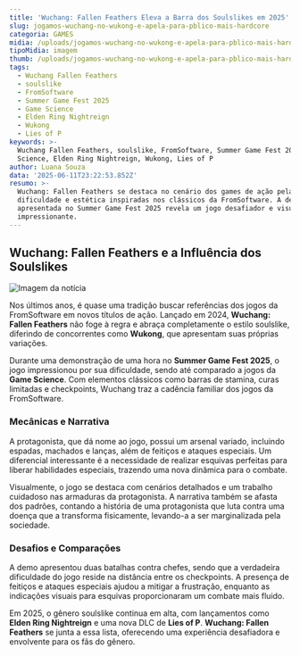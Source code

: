 ```yaml
---
title: 'Wuchang: Fallen Feathers Eleva a Barra dos Soulslikes em 2025'
slug: jogamos-wuchang-no-wukong-e-apela-para-pblico-mais-hardcore
categoria: GAMES
midia: /uploads/jogamos-wuchang-no-wukong-e-apela-para-pblico-mais-hardcore-thumb.png
tipoMidia: imagem
thumb: /uploads/jogamos-wuchang-no-wukong-e-apela-para-pblico-mais-hardcore-thumb.png
tags:
  - Wuchang Fallen Feathers
  - soulslike
  - FromSoftware
  - Summer Game Fest 2025
  - Game Science
  - Elden Ring Nightreign
  - Wukong
  - Lies of P
keywords: >-
  Wuchang Fallen Feathers, soulslike, FromSoftware, Summer Game Fest 2025, Game
  Science, Elden Ring Nightreign, Wukong, Lies of P
author: Luana Souza
data: '2025-06-11T23:22:53.852Z'
resumo: >-
  Wuchang: Fallen Feathers se destaca no cenário dos games de ação pela sua
  dificuldade e estética inspiradas nos clássicos da FromSoftware. A demo
  apresentada no Summer Game Fest 2025 revela um jogo desafiador e visualmente
  impressionante.
---
```


## Wuchang: Fallen Feathers e a Influência dos Soulslikes

![Imagem da notícia](https://cdn.ome.lt/gsIlPeJybswl1Gr7Rk_5bnrOlFk=/fit-in/837x500/smart/uploads/conteudo/fotos/imagem_2025-06-11_172941998.png)

Nos últimos anos, é quase uma tradição buscar referências dos jogos da FromSoftware em novos títulos de ação. Lançado em 2024, **Wuchang: Fallen Feathers** não foge à regra e abraça completamente o estilo soulslike, diferindo de concorrentes como **Wukong**, que apresentam suas próprias variações.

Durante uma demonstração de uma hora no **Summer Game Fest 2025**, o jogo impressionou por sua dificuldade, sendo até comparado a jogos da **Game Science**. Com elementos clássicos como barras de stamina, curas limitadas e checkpoints, Wuchang traz a cadência familiar dos jogos da FromSoftware.

### Mecânicas e Narrativa

A protagonista, que dá nome ao jogo, possui um arsenal variado, incluindo espadas, machados e lanças, além de feitiços e ataques especiais. Um diferencial interessante é a necessidade de realizar esquivas perfeitas para liberar habilidades especiais, trazendo uma nova dinâmica para o combate.

Visualmente, o jogo se destaca com cenários detalhados e um trabalho cuidadoso nas armaduras da protagonista. A narrativa também se afasta dos padrões, contando a história de uma protagonista que luta contra uma doença que a transforma fisicamente, levando-a a ser marginalizada pela sociedade.

### Desafios e Comparações

A demo apresentou duas batalhas contra chefes, sendo que a verdadeira dificuldade do jogo reside na distância entre os checkpoints. A presença de feitiços e ataques especiais ajudou a mitigar a frustração, enquanto as indicações visuais para esquivas proporcionaram um combate mais fluido.

Em 2025, o gênero soulslike continua em alta, com lançamentos como **Elden Ring Nightreign** e uma nova DLC de **Lies of P**. **Wuchang: Fallen Feathers** se junta a essa lista, oferecendo uma experiência desafiadora e envolvente para os fãs do gênero.
